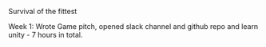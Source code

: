 Survival of the fittest

Week 1:
Wrote Game pitch, opened slack channel and github repo and learn unity - 7 hours in total.